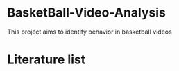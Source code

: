 # BasketBall-Video-Analysis
This project aims to identify behavior in basketball videos


# Literature list
